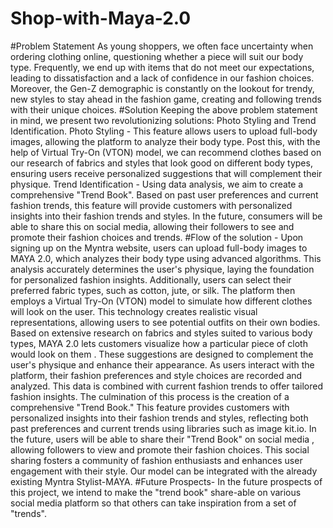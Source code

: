 # Shop-with-Maya-2.0
#Problem Statement
As young shoppers, we often face uncertainty when ordering clothing online, questioning whether a piece will suit our body type. Frequently, we end up with items that do not meet our expectations, leading to dissatisfaction and a lack of confidence in our fashion choices. Moreover, the Gen-Z demographic is constantly on the lookout for trendy, new styles to stay ahead in the fashion game, creating and following trends with their unique choices.
#Solution
Keeping the above problem statement in mind, we present two revolutionizing solutions:         Photo Styling and Trend Identification.
Photo Styling  - This feature allows users to upload full-body images, allowing the platform to analyze their body type. Post this, with the help of Virtual Try-On (VTON) model, we can recommend clothes based on our research of fabrics and styles that look good on different body types, ensuring users receive personalized suggestions that will complement their physique.
Trend Identification - Using data analysis, we aim to create a comprehensive "Trend Book". Based on past user preferences and current fashion trends, this feature will provide customers with personalized insights into their fashion trends and styles. In the future, consumers will be able to share this on social media, allowing their followers to see and promote their fashion choices and trends.
#Flow of the solution -
Upon signing up on the Myntra website, users can upload full-body images to MAYA 2.0, which analyzes their body type using advanced algorithms. This analysis accurately determines the user's physique, laying the foundation for personalized fashion insights. Additionally, users can select their preferred fabric types, such as cotton, jute, or silk.
The platform then employs a Virtual Try-On (VTON) model to simulate how different clothes will look on the user. This technology creates realistic visual representations, allowing users to see potential outfits on their own bodies.
Based on extensive research on fabrics and styles suited to various body types, MAYA 2.0 lets customers visualize how a particular piece of cloth would look on them . These suggestions are designed to complement the user's physique and enhance their appearance.
As users interact with the platform, their fashion preferences and style choices are recorded and analyzed. This data is combined with current fashion trends to offer tailored fashion insights. The culmination of this process is the creation of a comprehensive "Trend Book." This feature provides customers with personalized insights into their fashion trends and styles, reflecting both past preferences and current trends using libraries such as image kit.io.
In the future, users will be able to share their "Trend Book" on social media , allowing followers to view and promote their fashion choices. This social sharing fosters a community of fashion enthusiasts and enhances user engagement with their style.
Our model can be integrated with the already existing Myntra Stylist-MAYA. 
#Future Prospects-
In the future prospects of this project, we intend to make the "trend book" share-able on various social media platform so that others can take inspiration from a set of "trends".

